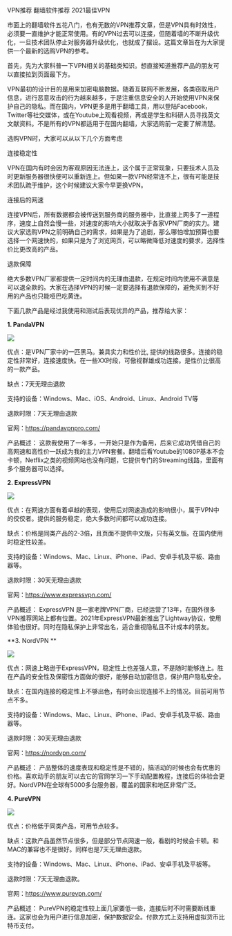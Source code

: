 VPN推荐  翻墙软件推荐  2021最佳VPN

市面上的翻墙软件五花八门，也有无数的VPN推荐文章，但是VPN具有时效性，必须要一直维护才能正常使用。有的VPN过去可以连接，但随着墙的不断升级优化，一旦技术团队停止对服务器升级优化，也就成了摆设。这篇文章旨在为大家提供一个最新的选购VPN的参考。


首先，先为大家科普一下VPN相关的基础类知识。想直接知道推荐产品的朋友可以直接拉到页面最下方。

VPN最初的设计目的是用来加密电脑数据。随着互联网不断发展，各类窃取用户信息，进行恶意攻击的行为越来越多，于是注重信息安全的人开始使用VPN来保护自己的隐私。而在国内，VPN更多是用于翻墙工具，用以登陆Facebook，Twitter等社交媒体，或在Youtube上观看视频，再或是学生和科研人员寻找英文文献资料。不是所有的VPN都适用于在国内翻墙，大家选购前一定要了解清楚。

选购VPN时，大家可以从以下几个方面考虑

连接稳定性

VPN在国内有时会因为客观原因无法连上，这个属于正常现象，只要技术人员及时更新服务器很快便可以重新连上。但如果一款VPN经常连不上，很有可能是技术团队疏于维护，这个时候建议大家今早更换VPN。

连接后的网速

连接VPN后，所有数据都会被传送到服务商的服务器中，比直接上网多了一道程序，速度上自然会慢一些，对速度的影响大小就取决于各家VPN厂商的实力。建议大家选购VPN之前明确自己的需求，如果是为了追剧，那么哪怕增加预算也要选择一个网速快的，如果只是为了浏览网页，可以略微降低对速度的要求，选择性价比更改高的产品。

退款保障

绝大多数VPN厂家都提供一定时间内的无理由退款，在规定时间内使用不满意是可以退全款的。大家在选择VPN的时候一定要选择有退款保障的，避免买到不好用的产品也只能哑巴吃黄连。

下面几款产品是经过我使用和测试后表现优异的产品，推荐给大家：

**1. PandaVPN**

![]( https://i.loli.net/2021/03/12/6au2fzXg9eGpSxY.png)


优点：是VPN厂家中的一匹黑马。兼具实力和性价比, 提供的线路很多。连接的稳定性非常好，连接速度快。在一些XX时段，可傲视群雄成功连接。是性价比很高的一款产品。

缺点：7天无理由退款

支持的设备：Windows、Mac、iOS、Android、Linux、Android TV等

退款时限：7天无理由退款

官网：https://pandavpnpro.com/

产品概述：
这款我使用了一年多，一开始只是作为备用，后来它成功凭借自己的高网速和高性价一跃成为我的主力VPN套餐。翻墙后看Youtube的1080P基本不会卡顿，Netflix之类的视频网站也没有问题，它提供专门的Streaming线路，里面有多个服务器可以选择。
 




**2. ExpressVPN**

![]( https://i.loli.net/2021/03/12/XlcDLHs4BEJIYZ3.png)

优点：在网速方面有着卓越的表现，使用后对网速造成的影响很小，属于VPN中的佼佼者。提供的服务稳定，绝大多数时间都可以成功连接。

缺点：价格是同类产品的2-3倍，且页面不提供中文版，只有英文版。在国内使用时稳定性较差。

支持的设备：Windows、Mac、Linux、iPhone、iPad、安卓手机及平板、路由器等。

退款时限：30天无理由退款

官网：https://www.expressvpn.com/

产品概述：
ExpressVPN 是一家老牌VPN厂商，已经运营了13年，在国外很多VPN推荐网站上都有位置。2021年ExpressVPN最新推出了Lightway协议，使用体验也很好。同时在隐私保护上非常出名，适合重视隐私且不计成本的朋友。

 

**3. NordVPN **

![]( https://i.loli.net/2021/03/12/YBgzavM8nCGlNeu.png)

优点：网速上略逊于ExpressVPN，稳定性上也差强人意，不是随时能够连上。胜在产品的安全性及保密性方面做的很好，能够自动加密信息，保护用户隐私安全。

缺点：在国内连接的稳定性上不够出色，有时会出现连接不上的情况。目前可用节点不多。

支持的设备：Windows、Mac、Linux、iPhone、iPad、安卓手机及平板、路由器等。

退款时限：30天无理由退款

官网：https://nordvpn.com/

产品概述：
产品整体的速度表现和稳定性是不错的，搞活动的时候也会有优惠的价格。喜欢动手的朋友可以去它的官网学习一下手动配置教程，连接后的体验会更好。NordVPN在全球有5000多台服务器，覆盖的国家和地区非常广泛。
 

**4. PureVPN**

![]( https://i.loli.net/2021/03/12/4cx5ZRL3kwaF1Oz.png)

优点：价格低于同类产品，可用节点较多。

缺点：这款产品虽然节点很多，但是部分节点网速一般，看剧的时候会卡顿。和MAC的兼容也不是很好。同样也是7天无理由退款。

支持的设备：Windows、Mac、Linux、iPhone、iPad、安卓手机及平板等。

退款时限：7天无理由退款。

官网：https://www.purevpn.com/

产品概述：
PureVPN的稳定性较上面几家要低一些，连接后时不时需要断线重连。这家也会为用户进行信息加密，保护数据安全。付款方式上支持用虚拟货币比特币支付。
 


















